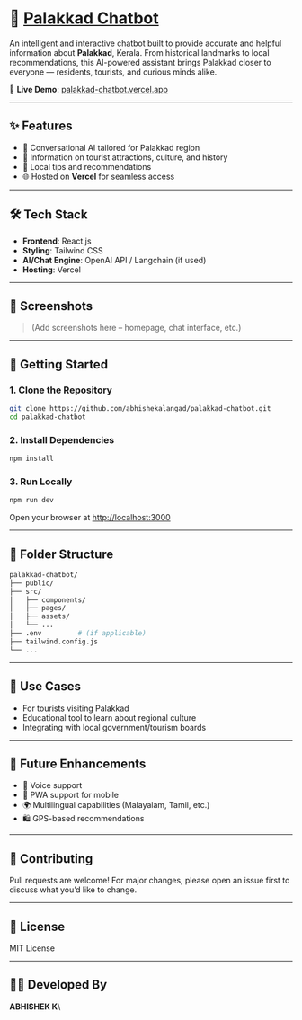# 📜 [Palakkad Chatbot](https://palakkad-chatbot.vercel.app/)

An intelligent and interactive chatbot built to provide accurate and helpful information about **Palakkad**, Kerala. From historical landmarks to local recommendations, this AI-powered assistant brings Palakkad closer to everyone — residents, tourists, and curious minds alike.

🔗 **Live Demo**: [palakkad-chatbot.vercel.app](https://palakkad-chatbot.vercel.app/)

---

## ✨ Features

* 🧠 Conversational AI tailored for Palakkad region
* 🗽 Information on tourist attractions, culture, and history
* 📍 Local tips and recommendations
* 🌐 Hosted on **Vercel** for seamless access

---

## 🛠️ Tech Stack

* **Frontend**: React.js
* **Styling**: Tailwind CSS
* **AI/Chat Engine**: OpenAI API / Langchain (if used)
* **Hosting**: Vercel

---

## 📸 Screenshots

> (Add screenshots here – homepage, chat interface, etc.)

---

## 🚀 Getting Started

### 1. Clone the Repository

```bash
git clone https://github.com/abhishekalangad/palakkad-chatbot.git
cd palakkad-chatbot
```

### 2. Install Dependencies

```bash
npm install
```

### 3. Run Locally

```bash
npm run dev
```

Open your browser at [http://localhost:3000](http://localhost:3000)

---

## 📁 Folder Structure

```bash
palakkad-chatbot/
├── public/
├── src/
│   ├── components/
│   ├── pages/
│   ├── assets/
│   └── ...
├── .env         # (if applicable)
├── tailwind.config.js
└── ...
```

---

## 🧠 Use Cases

* For tourists visiting Palakkad
* Educational tool to learn about regional culture
* Integrating with local government/tourism boards

---

## 📌 Future Enhancements

* 🔎 Voice support
* 📲 PWA support for mobile
* 🌍 Multilingual capabilities (Malayalam, Tamil, etc.)
* 🛍️ GPS-based recommendations

---

## 🤝 Contributing

Pull requests are welcome! For major changes, please open an issue first to discuss what you’d like to change.

---

## 📜 License

MIT License

---

## 👨‍💻 Developed By

**ABHISHEK K**\\
